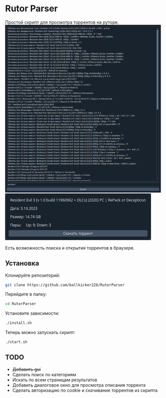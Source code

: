 # Rutor Parser

Простой скрипт для просмотра торрентов на руторе.
![Screen](screenshot.png)
![Second Screen](screenshot_2.png)

Есть возможность поиска и открытия торрентов в браузере.

## Установка

Клонируйте репозиторий:
```bash
git clone https://github.com/ballkicker228/RutorParser
```
Перейдите в папку:
```bash
cd RutorParser
```
Установите зависимости:
```bash
./install.sh
```
Теперь можно запускать скрипт:
```bash
./start.sh
```

## TODO

- ~~Добавить gui~~
- Сделать поиск по категориям
- Искать по всем страницам результатов
- Добавить диалоговое окно для просмотра описания торрента
- Сделать авторизацию по cookie и скачивание торрентов из скрипта

